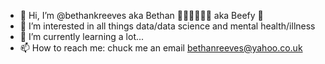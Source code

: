 - 👋 Hi, I’m @bethankreeves aka Bethan 👩🏼‍🎓👩🏼‍💻 aka Beefy 🐄
- 👀 I’m interested in all things data/data science and mental health/illness
- 🌱 I’m currently learning a lot... 
- 📫 How to reach me: chuck me an email bethanreeves@yahoo.co.uk 

<!---
bethankreeves/bethankreeves is a ✨ special ✨ repository because its `README.md` (this file) appears on your GitHub profile.
You can click the Preview link to take a look at your changes.
--->
